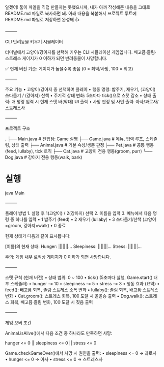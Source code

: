 알겠어! 툴이 파일을 직접 만들지는 못했으니까, 내가 아까 작성해준 내용을 그대로 README.md 파일로 복사하면 돼.
아래 내용을 복붙해서 프로젝트 루트에 README.md 파일로 저장하면 완성돼 👍

⸻

CLI 반려동물 키우기 시뮬레이터

터미널에서 고양이/강아지를 선택해 키우는 CLI 시뮬레이션 게임입니다.
배고픔·졸림·스트레스 게이지가 0 이하가 되면 반려동물이 사망합니다.

✅ 현재 버전 기준: 게이지가 높을수록 좋음 (0 = 최악/사망, 100 = 최고)

⸻

주요 기능
	•	고양이/강아지 중 선택하여 플레이
	•	행동 명령: 밥주기, 재우기, (고양이) 쓰다듬기 / (강아지) 산책
	•	주기적 상태 변화: 5초마다 tick()으로 스탯 감소
	•	상태 출력: 매 명령 입력 시 현재 스탯 바(막대) UI 출력
	•	사망 판정 및 사인 출력: 아사/과로사/스트레스사


⸻

프로젝트 구조

.
├── Main.java        # 진입점: Game 실행
├── Game.java        # 메뉴, 입력 루프, 스케줄링, 상태 출력
├── Animal.java      # 기본 속성/생존 판정
├── Pet.java         # 공통 행동(feed, lullaby), tick 로직
├── Cat.java         # 고양이 전용 행동(groom, purr)
└── Dog.java         # 강아지 전용 행동(walk, bark)



# 실행
java Main


⸻

플레이 방법
	1.	실행 후 1(고양이) / 2(강아지) 선택
	2.	이름을 입력
	3.	메뉴에서 다음 명령 중 하나를 입력
	•	1 밥주기 (feed)
	•	2 재우기 (lullaby)
	•	3 쓰다듬기/산책 (고양이=groom, 강아지=walk)
	•	0 종료

 현재 상태가 다음과 같이 표시됩니다:

[이름]의 현재 상태:
Hunger:     |||||||...
Sleepiness: |||||||...
Stress:     |||||||...

주의: 게임 내부 로직상 게이지가 0 이하가 되면 사망합니다.

⸻

스탯 규칙 (현재 버전)
	•	상태 범위: 0 ~ 100
	•	tick() (5초마다 실행, Game.start() 내부 스케줄러)
	•	hunger -= 10
	•	sleepiness -= 5
	•	stress -= 3
	•	행동 효과 (요약)
	•	feed(): 배고픔 회복, 졸림·스트레스 소폭 변화
	•	lullaby(): 졸림 회복, 배고픔·스트레스 변화
	•	Cat.groom(): 스트레스 회복, 100 도달 시 골골송 출력
	•	Dog.walk(): 스트레스 회복, 배고픔·졸림 변화, 100 도달 시 짖음 출력

⸻

게임 오버 조건

Animal.isAlive()에서 다음 조건 중 하나라도 만족하면 사망:

hunger <= 0 || sleepiness <= 0 || stress <= 0

Game.checkGameOver()에서 사망 시 원인을 출력:
	•	sleepiness <= 0 → 과로사
	•	hunger <= 0 → 아사
	•	stress <= 0 → 스트레스사


